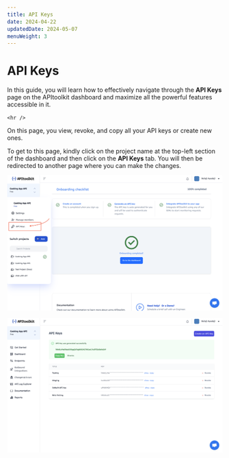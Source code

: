 ```yaml
---
title: API Keys
date: 2024-04-22
updatedDate: 2024-05-07
menuWeight: 3
---
```


# API Keys

In this guide, you will learn how to effectively navigate through the **API Keys** page on the APItoolkit dashboard and maximize all the powerful features accessible in it.

```=html
<hr />
```

On this page, you view, revoke, and copy all your API keys or create new ones.

To get to this page, kindly click on the project name at the top-left section of the dashboard and then click on the **API Keys** tab. You will then be redirected to another page where you can make the changes.

![Screenshot of APItoolkit's API keys page](/docs/dashboard/settings-pages/api-keys/screen-1.png)

![Screenshot of APItoolkit's API keys page](/docs/dashboard/settings-pages/api-keys/screen-2.png)

<!-- ```=html
<hr />
<a href="/docs/dashboard/settings-pages/api-keys/" class="w-full btn btn-outline link link-hover">
    Next: API Keys
    <i class="fa-regular fa-arrow-right mr-4"></i>
</a>
``` -->
